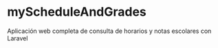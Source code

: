 # myScheduleAndGrades
Aplicación web completa de consulta de horarios y notas escolares con Laravel
